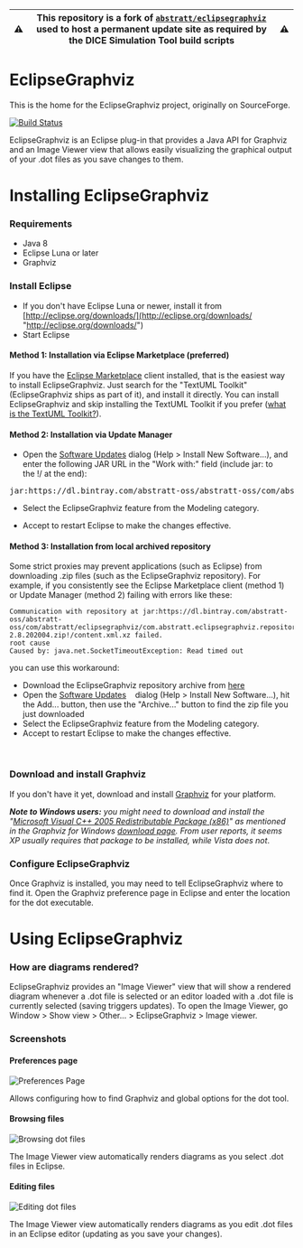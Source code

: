 :warning: | This repository is a fork of [`abstratt/eclipsegraphviz`](https://github.com/abstratt/eclipsegraphviz) used to host a permanent update site as required by the DICE Simulation Tool build scripts | :warning:
----------|--------------------------------------------------------------------------------------------------------------------------------------------------------------------------------------------------------|----------

# EclipseGraphviz #

This is the home for the EclipseGraphviz project, originally on SourceForge.

[![Build Status](https://travis-ci.org/abstratt/eclipsegraphviz.svg?branch=master)](https://travis-ci.org/abstratt/eclipsegraphviz)

EclipseGraphviz is an Eclipse plug-in that provides a Java API for Graphviz and an Image Viewer view that allows easily visualizing the graphical output of your .dot files as you save changes to them.

# Installing EclipseGraphviz

### Requirements

-   Java 8
-   Eclipse Luna or later
-   Graphviz

### Install Eclipse

-   If you don't have Eclipse Luna or newer, install it from
    [http://eclipse.org/downloads/](http://eclipse.org/downloads/ "http://eclipse.org/downloads/")
-   Start Eclipse

#### Method 1: Installation via Eclipse Marketplace (preferred)

If you have the [Eclipse
Marketplace](http://marketplace.eclipse.org/marketplace-client-intro "http://marketplace.eclipse.org/marketplace-client-intro")
client installed, that is the easiest way to install EclipseGraphviz. Just search for the "TextUML Toolkit" (EclipseGraphviz ships as part of it), and install it directly. You can install EclipseGraphviz and skip installing the TextUML Toolkit if you prefer ([what is the TextUML Toolkit?](http://abstratt.com/textuml)). 

#### Method 2: Installation via Update Manager 
-   Open the [Software
    Updates](http://help.eclipse.org/stable/topic/org.eclipse.platform.doc.user/tasks/tasks-121.htm "http://help.eclipse.org/stable/topic/org.eclipse.platform.doc.user/tasks/tasks-121.htm")
    dialog (Help \> Install New Software...), and enter the following
    JAR URL in the "Work with:" field (include jar: to the !/ at the
    end):

<pre>jar:https://dl.bintray.com/abstratt-oss/abstratt-oss/com/abstratt/eclipsegraphviz/com.abstratt.eclipsegraphviz.repository/2.8.202004/com.abstratt.eclipsegraphviz.repository-2.8.202004.zip!/</pre>

-   Select the EclipseGraphviz feature from the Modeling category.

-   Accept to restart Eclipse to make the changes effective.

#### Method 3: Installation from local archived repository

Some strict proxies may prevent applications (such as Eclipse) from downloading .zip files (such as the EclipseGraphviz repository). For example, if you consistently see the Eclipse Marketplace client (method 1) or Update Manager (method 2) failing with errors like these:
```
Communication with repository at jar:https://dl.bintray.com/abstratt-oss/abstratt-oss/com/abstratt/eclipsegraphviz/com.abstratt.eclipsegraphviz.repository/2.8.202004/com.abstratt.eclipsegraphviz.repository-2.8.202004.zip!/content.xml.xz failed.
root cause
Caused by: java.net.SocketTimeoutException: Read timed out
```
you can use this workaround:

-   Download the EclipseGraphviz repository archive from [here](https://dl.bintray.com/abstratt-oss/abstratt-oss/com/abstratt/eclipsegraphviz/com.abstratt.eclipsegraphviz.repository/2.8.202004/com.abstratt.eclipsegraphviz.repository-2.8.202004.zip/)
-   Open the [Software
    Updates](http://help.eclipse.org/stable/topic/org.eclipse.platform.doc.user/tasks/tasks-121.htm "http://help.eclipse.org/stable/topic/org.eclipse.platform.doc.user/tasks/tasks-121.htm")
    dialog (Help \> Install New Software...), hit the Add... button, then use the "Archive..." button to find the zip file you just downloaded
-   Select the EclipseGraphviz feature from the Modeling category.
-   Accept to restart Eclipse to make the changes effective.

    
### Download and install Graphviz
If you don't have it yet, download and install
[Graphviz](http://graphviz.org/Download.php "http://graphviz.org/Download.php")
for your platform.

***Note to Windows users:** you might need to download and install the
"[Microsoft Visual C++ 2005 Redistributable Package
(x86)](http://www.microsoft.com/downloads/details.aspx?familyid=32bc1bee-a3f9-4c13-9c99-220b62a191ee&displaylang=en "http://www.microsoft.com/downloads/details.aspx?familyid=32bc1bee-a3f9-4c13-9c99-220b62a191ee&displaylang=en")"
as mentioned in the Graphviz for Windows [download
page](http://graphviz.org/Download_windows.php "http://graphviz.org/Download_windows.php").
From user reports, it seems XP usually requires that package to be
installed, while Vista does not*.

### Configure EclipseGraphviz
Once Graphviz is installed, you may need to tell EclipseGraphviz where to
find it. Open the Graphviz preference page in Eclipse and enter the
location for the dot executable.

# Using EclipseGraphviz

### How are diagrams rendered?

EclipseGraphviz provides an "Image Viewer" view that will show a
rendered diagram whenever a .dot file is selected or an editor loaded with a .dot file 
is currently selected (saving triggers updates). To open the Image Viewer, go Window
\> Show view \> Other... \> EclipseGraphviz \> Image viewer.

### Screenshots

#### Preferences page
![Preferences Page](images/preferences.jpg "Preferences Page")

Allows configuring how to find Graphviz and global options for the dot tool.

#### Browsing files
![Browsing dot files](images/browsing.jpg "Browsing dot files")

The Image Viewer view automatically renders diagrams as you select .dot files in Eclipse. 

#### Editing files
![Editing dot files](images/editing.jpg "Editing dot files")

The Image Viewer view automatically renders diagrams as you edit .dot files in an Eclipse editor (updating as you save your changes). 
